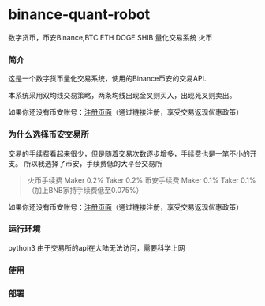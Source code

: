 # binance-quant-robot
数字货币，币安Binance,BTC ETH DOGE SHIB 量化交易系统 火币

### 简介
这是一个数字货币量化交易系统，使用的Binance币安的交易API.

本系统采用双均线交易策略，两条均线出现金叉则买入，出现死叉则卖出。

如果你还没有币安账号：[注册页面](https://accounts.binancezh.io/zh-CN/register?ref=FJO3SX0X)（通过链接注册，享受交易返现优惠政策）

### 为什么选择币安交易所
交易的手续费看起来很少，但是随着交易次数逐步增多，手续费也是一笔不小的开支。
所以我选择了币安，手续费低的大平台交易所
> 火币手续费 Maker 0.2% Taker 0.2%
> 币安手续费 Maker 0.1% Taker 0.1% （加上BNB家持手续费低至0.075%）


如果你还没有币安账号：[注册页面](https://accounts.binancezh.io/zh-CN/register?ref=FJO3SX0X)（通过链接注册，享受交易返现优惠政策）

### 运行环境
python3
由于交易所的api在大陆无法访问，需要科学上网

### 使用


### 部署


